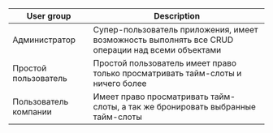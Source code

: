| User group | Description  | 
| ------- | --- |
| Администратор | Супер-пользователь приложения, имеет возможность выполнять все CRUD операции над всеми объектами |
| Простой пользователь | Простой пользователь имеет право только просматривать тайм-слоты и ничего более |
| Пользователь компании | Имеет право просматривать тайм-слоты, а так же бронировать выбранные тайм-слоты |
